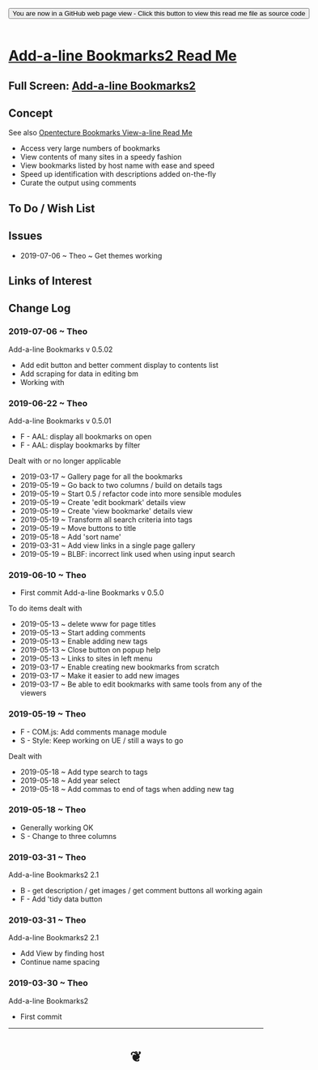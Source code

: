 
<span style=display:none; >[You are now in a GitHub source code view - click this link to view Read Me file as a web page]( https://opentecture.github.io/mindmapping/#sandbox/opentecture-bookmarks/add-a-line-bookmarks2/README.md "View file as a web page." ) </span>

<div><input type=button class = 'btn btn-secondary btn-sm' onclick="window.location.href='https://github.com/opentecture/mindmapping/blob/master/sandbox/opentecture-bookmarks/add-a-line-bookmarks2/README.md'";
value='You are now in a GitHub web page view - Click this button to view this read me file as source code' ></div>

<br>

# [Add-a-line Bookmarks2 Read Me]( #sandbox/opentecture-bookmarks/add-a-line-bookmarks2/README.md )

<!--
<iframe src=https://opentecture.github.io/mindmapping/sandbox/opentecture-bookmarks/add-a-line-bookmarks2/sandboxopentecture-bookmarks//add-a-line-bookmarks2.html width=100% height=500px >Iframes are not viewable in GitHub source code views</iframe>
_sandbox/opentecture-bookmarks/add-a-line-bookmarks2.html_
-->

## Full Screen: [Add-a-line Bookmarks2]( https://opentecture.github.io/mindmapping/sandbox/opentecture-bookmarks/add-a-line-bookmarks2/ )


## Concept

See also [Opentecture Bookmarks View-a-line Read Me]( https://opentecture.github.io/mindmapping/#sandbox/opentecture-bookmarks/view-a-line-bookmarks/README.md )

* Access very large numbers of bookmarks
* View contents of many sites in a speedy fashion
* View bookmarks listed by host name with ease and speed
* Speed up identification with descriptions added on-the-fly
* Curate the output using comments


## To Do / Wish List




## Issues

* 2019-07-06 ~ Theo ~ Get themes working

## Links of Interest

## Change Log

### 2019-07-06 ~ Theo

Add-a-line Bookmarks v 0.5.02

* Add edit button and better comment display to contents list
* Add scraping for data in editing bm
* Working with <TooToo14 class="04"></TooToo14>

### 2019-06-22 ~ Theo

Add-a-line Bookmarks v 0.5.01

* F - AAL: display all bookmarks on open
* F - AAL: display bookmarks by filter



Dealt with or no longer applicable

* 2019-03-17 ~ Gallery page for all the bookmarks
* 2019-05-19 ~ Go back to two columns / build on details tags
* 2019-05-19 ~ Start 0.5 / refactor code into more sensible modules
* 2019-05-19 ~ Create 'edit bookmark' details view
* 2019-05-19 ~ Create 'view bookmarke' details view
* 2019-05-19 ~ Transform all search criteria into tags
* 2019-05-19 ~ Move buttons to title
* 2019-05-18 ~ Add 'sort name'
* 2019-03-31 ~ Add view links in a single page gallery
* 2019-05-19 ~ BLBF: incorrect link used when using input search


### 2019-06-10 ~ Theo

* First commit Add-a-line Bookmarks v 0.5.0

To do items dealt with

* 2019-05-13 ~ delete www for page titles
* 2019-05-13 ~ Start adding comments
* 2019-05-13 ~ Enable adding new tags
* 2019-05-13 ~ Close button on popup help
* 2019-05-13 ~ Links to sites in left menu
* 2019-03-17 ~ Enable creating new bookmarks from scratch
* 2019-03-17 ~ Make it easier to add new images
* 2019-03-17 ~ Be able to edit bookmarks with same tools from any of the viewers


### 2019-05-19 ~ Theo

* F - COM.js: Add comments manage module
* S - Style: Keep working on UE / still a ways to go

Dealt with
* 2019-05-18 ~ Add type search to tags
* 2019-05-18 ~ Add year select
* 2019-05-18 ~ Add commas to end of tags when adding new tag


### 2019-05-18 ~ Theo

* Generally working OK
* S - Change to three columns


### 2019-03-31 ~ Theo

Add-a-line Bookmarks2 2.1
* B - get description / get images / get comment  buttons all working again
* F - Add 'tidy data button


### 2019-03-31 ~ Theo

Add-a-line Bookmarks2 2.1

* Add View by finding host
* Continue name spacing

### 2019-03-30 ~ Theo

Add-a-line Bookmarks2

* First commit


***

# <center title="hello!" ><a href=javascript:window.scrollTo(0,0); style=text-decoration:none; > ❦ </a></center>
